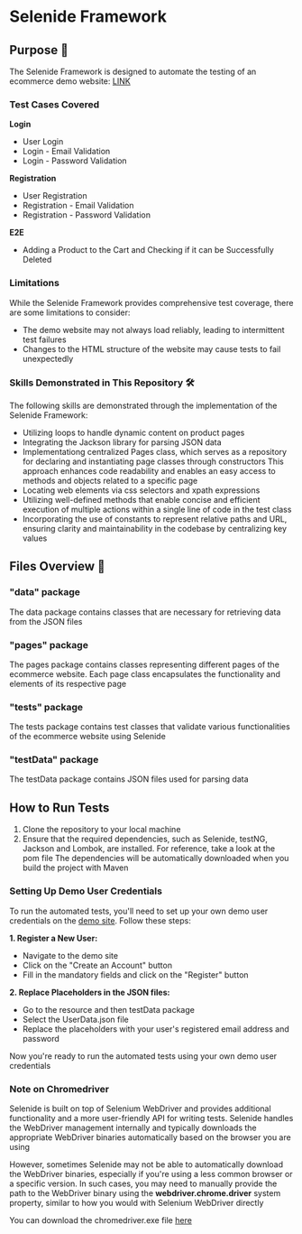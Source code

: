 # Selenide Framework

## Purpose 🎯
The Selenide Framework is designed to automate the testing of an ecommerce demo website: [LINK](https://ecommerce.tealiumdemo.com/)

### Test Cases Covered
**Login**
* User Login
* Login - Email Validation
* Login - Password Validation

**Registration**
* User Registration
* Registration - Email Validation
* Registration - Password Validation

**E2E**
* Adding a Product to the Cart and Checking if it can be Successfully Deleted 

### Limitations
While the Selenide Framework provides comprehensive test coverage, there are some limitations to consider:
* The demo website may not always load reliably, leading to intermittent test failures
* Changes to the HTML structure of the website may cause tests to fail unexpectedly

### Skills Demonstrated in This Repository 🛠️ 
The following skills are demonstrated through the implementation of the Selenide Framework:
* Utilizing loops to handle dynamic content on product pages
* Integrating the Jackson library for parsing JSON data
* Implementationg centralized Pages class, which serves as a repository for declaring and instantiating page classes through constructors
This approach enhances code readability and enables an easy access to methods and objects related to a specific page
* Locating web elements via css selectors and xpath expressions 
* Utilizing well-defined methods that enable concise and efficient execution of multiple actions within a single line of code in the test class
* Incorporating the use of constants to represent relative paths and URL, ensuring clarity and maintainability in the codebase by centralizing key values 

## Files Overview 📁

### "data" package
The data package contains classes that are necessary for retrieving data from the JSON files

### "pages" package
The pages package contains classes representing different pages of the ecommerce website. Each page class encapsulates the functionality and elements of its respective page

### "tests" package
The tests package contains test classes that validate various functionalities of the ecommerce website using Selenide

### "testData" package
The testData package contains JSON files used for parsing data

## How to Run Tests

1. Clone the repository to your local machine
2. Ensure that the required dependencies, such as Selenide, testNG, Jackson and Lombok, are installed. For reference, take a look at the pom file
The dependencies will be automatically downloaded when you build the project with Maven

### Setting Up Demo User Credentials
To run the automated tests, you'll need to set up your own demo user credentials on the [demo site](https://ecommerce.tealiumdemo.com/). 
Follow these steps:

**1. Register a New User:**
* Navigate to the demo site
* Click on the "Create an Account" button
* Fill in the mandatory fields and click on the "Register" button

**2. Replace Placeholders in the JSON files:**
  * Go to the resource and then testData package
  * Select the UserData.json file
  * Replace the placeholders with your user's registered email address and password
 
Now you're ready to run the automated tests using your own demo user credentials

### Note on Chromedriver

Selenide is built on top of Selenium WebDriver and provides additional functionality and a more user-friendly API for writing tests. 
Selenide handles the WebDriver management internally and typically downloads the appropriate WebDriver binaries automatically based on the browser you are using

However, sometimes Selenide may not be able to automatically download the WebDriver binaries, especially if you're using a less common browser or a specific version.
In such cases, you may need to manually provide the path to the WebDriver binary using the **webdriver.chrome.driver** system property, similar to how you would with Selenium WebDriver directly

You can download the chromedriver.exe file [here](https://googlechromelabs.github.io/chrome-for-testing/) 








